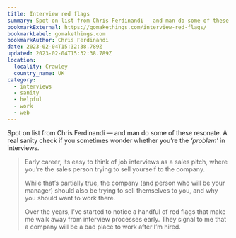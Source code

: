 ```yaml
---
title: Interview red flags
summary: Spot on list from Chris Ferdinandi - and man do some of these resonate. A real sanity check if you sometimes wonder whether you’re the ‘problem’ in interviews.
bookmarkExternal: https://gomakethings.com/interview-red-flags/
bookmarkLabel: gomakethings.com
bookmarkAuthor: Chris Ferdinandi
date: 2023-02-04T15:32:38.789Z
updated: 2023-02-04T15:32:38.789Z
location:
  locality: Crawley
  country_name: UK
category:
  - interviews
  - sanity
  - helpful
  - work
  - web
---
```


Spot on list from Chris Ferdinandi &mdash; and man do some of these resonate. A real sanity check if you sometimes wonder whether you’re the *‘problem’* in interviews.

> Early career, its easy to think of job interviews as a sales pitch, where you’re the sales person trying to sell yourself to the company.
>
> While that’s partially true, the company (and person who will be your manager) should also be trying to sell themselves to you, and why you should want to work there.
>
> Over the years, I’ve started to notice a handful of red flags that make me walk away from interview processes early. They signal to me that a company will be a bad place to work after I’m hired.
